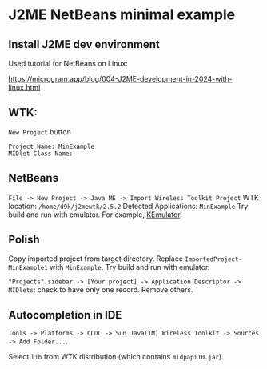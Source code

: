 # J2ME NetBeans minimal example

## Install J2ME dev environment

Used tutorial for NetBeans on Linux:

https://microgram.app/blog/004-J2ME-development-in-2024-with-linux.html

## WTK:

`New Project` button

```
Project Name: MinExample
MIDlet Class Name:
```

## NetBeans

`File -> New Project -> Java ME -> Import Wireless Toolkit Project`
WTK location: `/home/d9k/j2mewtk/2.5.2`
Detected Applications: `MinExample`
Try build and run with emulator. For example, [KEmulator](https://github.com/shinovon/KEmulator).

## Polish

Copy imported project from target directory.
Replace `ImportedProject-MinExample1` with `MinExample`.
Try build and run with emulator.

`"Projects" sidebar -> [Your project] -> Application Descriptor -> MIDlets`: check to have only one record. Remove others.

## Autocompletion in IDE

`Tools -> Platforms -> CLDC -> Sun Java(TM) Wireless Toolkit -> Sources -> Add Folder...`.

Select `lib` from WTK distribution (which contains `midpapi10.jar`). 
